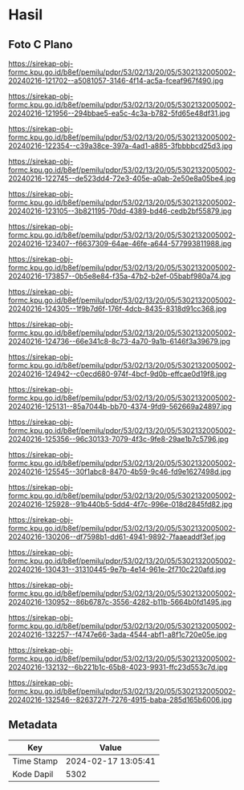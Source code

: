 # Hasil

## Foto C Plano

https://sirekap-obj-formc.kpu.go.id/b8ef/pemilu/pdpr/53/02/13/20/05/5302132005002-20240216-121702--a5081057-3146-4f14-ac5a-fceaf967f490.jpg

https://sirekap-obj-formc.kpu.go.id/b8ef/pemilu/pdpr/53/02/13/20/05/5302132005002-20240216-121956--294bbae5-ea5c-4c3a-b782-5fd65e48df31.jpg

https://sirekap-obj-formc.kpu.go.id/b8ef/pemilu/pdpr/53/02/13/20/05/5302132005002-20240216-122354--c39a38ce-397a-4ad1-a885-3fbbbbcd25d3.jpg

https://sirekap-obj-formc.kpu.go.id/b8ef/pemilu/pdpr/53/02/13/20/05/5302132005002-20240216-122745--de523dd4-72e3-405e-a0ab-2e50e8a05be4.jpg

https://sirekap-obj-formc.kpu.go.id/b8ef/pemilu/pdpr/53/02/13/20/05/5302132005002-20240216-123105--3b821195-70dd-4389-bd46-cedb2bf55879.jpg

https://sirekap-obj-formc.kpu.go.id/b8ef/pemilu/pdpr/53/02/13/20/05/5302132005002-20240216-123407--f6637309-64ae-46fe-a644-577993811988.jpg

https://sirekap-obj-formc.kpu.go.id/b8ef/pemilu/pdpr/53/02/13/20/05/5302132005002-20240216-173857--0b5e8e84-f35a-47b2-b2ef-05babf980a74.jpg

https://sirekap-obj-formc.kpu.go.id/b8ef/pemilu/pdpr/53/02/13/20/05/5302132005002-20240216-124305--1f9b7d6f-176f-4dcb-8435-8318d91cc368.jpg

https://sirekap-obj-formc.kpu.go.id/b8ef/pemilu/pdpr/53/02/13/20/05/5302132005002-20240216-124736--66e341c8-8c73-4a70-9a1b-6146f3a39679.jpg

https://sirekap-obj-formc.kpu.go.id/b8ef/pemilu/pdpr/53/02/13/20/05/5302132005002-20240216-124942--c0ecd680-974f-4bcf-9d0b-effcae0d19f8.jpg

https://sirekap-obj-formc.kpu.go.id/b8ef/pemilu/pdpr/53/02/13/20/05/5302132005002-20240216-125131--85a7044b-bb70-4374-9fd9-562669a24897.jpg

https://sirekap-obj-formc.kpu.go.id/b8ef/pemilu/pdpr/53/02/13/20/05/5302132005002-20240216-125356--96c30133-7079-4f3c-9fe8-29ae1b7c5796.jpg

https://sirekap-obj-formc.kpu.go.id/b8ef/pemilu/pdpr/53/02/13/20/05/5302132005002-20240216-125545--30f1abc8-8470-4b59-9c46-fd9e1627498d.jpg

https://sirekap-obj-formc.kpu.go.id/b8ef/pemilu/pdpr/53/02/13/20/05/5302132005002-20240216-125928--91b440b5-5dd4-4f7c-996e-018d2845fd82.jpg

https://sirekap-obj-formc.kpu.go.id/b8ef/pemilu/pdpr/53/02/13/20/05/5302132005002-20240216-130206--df7598b1-dd61-4941-9892-7faaeaddf3ef.jpg

https://sirekap-obj-formc.kpu.go.id/b8ef/pemilu/pdpr/53/02/13/20/05/5302132005002-20240216-130431--31310445-9e7b-4e14-961e-2f710c220afd.jpg

https://sirekap-obj-formc.kpu.go.id/b8ef/pemilu/pdpr/53/02/13/20/05/5302132005002-20240216-130952--86b6787c-3556-4282-b11b-5664b0fd1495.jpg

https://sirekap-obj-formc.kpu.go.id/b8ef/pemilu/pdpr/53/02/13/20/05/5302132005002-20240216-132257--f4747e66-3ada-4544-abf1-a8f1c720e05e.jpg

https://sirekap-obj-formc.kpu.go.id/b8ef/pemilu/pdpr/53/02/13/20/05/5302132005002-20240216-132132--6b221b1c-65b8-4023-9931-ffc23d553c7d.jpg

https://sirekap-obj-formc.kpu.go.id/b8ef/pemilu/pdpr/53/02/13/20/05/5302132005002-20240216-132546--8263727f-7276-4915-baba-285d165b6006.jpg


## Metadata

| Key        | Value               |
| ---------- | ------------------- |
| Time Stamp | 2024-02-17 13:05:41 |
| Kode Dapil | 5302                |



